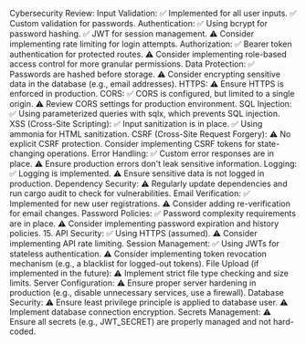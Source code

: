 Cybersecurity Review:
Input Validation:
✅ Implemented for all user inputs.
✅ Custom validation for passwords.
Authentication:
✅ Using bcrypt for password hashing.
✅ JWT for session management.
⚠️ Consider implementing rate limiting for login attempts.
Authorization:
✅ Bearer token authentication for protected routes.
⚠️ Consider implementing role-based access control for more granular permissions.
Data Protection:
✅ Passwords are hashed before storage.
⚠️ Consider encrypting sensitive data in the database (e.g., email addresses).
HTTPS:
⚠️ Ensure HTTPS is enforced in production.
CORS:
✅ CORS is configured, but limited to a single origin.
⚠️ Review CORS settings for production environment.
SQL Injection:
✅ Using parameterized queries with sqlx, which prevents SQL injection.
XSS (Cross-Site Scripting):
✅ Input sanitization is in place.
✅ Using ammonia for HTML sanitization.
CSRF (Cross-Site Request Forgery):
⚠️ No explicit CSRF protection. Consider implementing CSRF tokens for state-changing operations.
Error Handling:
✅ Custom error responses are in place.
⚠️ Ensure production errors don't leak sensitive information.
Logging:
✅ Logging is implemented.
⚠️ Ensure sensitive data is not logged in production.
Dependency Security:
⚠️ Regularly update dependencies and run cargo audit to check for vulnerabilities.
Email Verification:
✅ Implemented for new user registrations.
⚠️ Consider adding re-verification for email changes.
Password Policies:
✅ Password complexity requirements are in place.
⚠️ Consider implementing password expiration and history policies.
15. API Security:
✅ Using HTTPS (assumed).
⚠️ Consider implementing API rate limiting.
Session Management:
✅ Using JWTs for stateless authentication.
⚠️ Consider implementing token revocation mechanism (e.g., a blacklist for logged-out tokens).
File Upload (if implemented in the future):
⚠️ Implement strict file type checking and size limits.
Server Configuration:
⚠️ Ensure proper server hardening in production (e.g., disable unnecessary services, use a firewall).
Database Security:
⚠️ Ensure least privilege principle is applied to database user.
⚠️ Implement database connection encryption.
Secrets Management:
⚠️ Ensure all secrets (e.g., JWT_SECRET) are properly managed and not hard-coded.